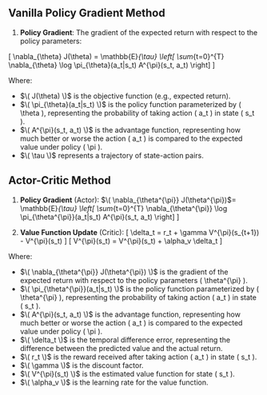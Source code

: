 ## Vanilla Policy Gradient Method 

1. **Policy Gradient**: The gradient of the expected return with respect to the policy parameters:

\[ \nabla_{\theta} J(\theta) = \mathbb{E}_{\tau} \left[ \sum_{t=0}^{T} \nabla_{\theta} \log \pi_{\theta}(a_t|s_t) A^{\pi}(s_t, a_t) \right] \]

Where:
- $\( J(\theta) \)$ is the objective function (e.g., expected return).
- $\( \pi_{\theta}(a_t|s_t) \)$ is the policy function parameterized by \( \theta \), representing the probability of taking action \( a_t \) in state \( s_t \).
- $\( A^{\pi}(s_t, a_t) \)$ is the advantage function, representing how much better or worse the action \( a_t \) is compared to the expected value under policy \( \pi \).
- $\( \tau \)$ represents a trajectory of state-action pairs.

## Actor-Critic Method 

1. **Policy Gradient** (Actor):
$\( \nabla_{\theta^{\pi}} J(\theta^{\pi})$= \mathbb{E}_{\tau} \left[ \sum_{t=0}^{T} \nabla_{\theta^{\pi}} \log \pi_{\theta^{\pi}}(a_t|s_t) A^{\pi}(s_t, a_t) \right] \]

2. **Value Function Update** (Critic):
\[ \delta_t = r_t + \gamma V^{\pi}(s_{t+1}) - V^{\pi}(s_t) \]
\[ V^{\pi}(s_t) = V^{\pi}(s_t) + \alpha_v \delta_t \]

Where:
- $\( \nabla_{\theta^{\pi}} J(\theta^{\pi}) \)$ is the gradient of the expected return with respect to the policy parameters \( \theta^{\pi} \).
- $\( \pi_{\theta^{\pi}}(a_t|s_t) \)$ is the policy function parameterized by \( \theta^{\pi} \), representing the probability of taking action \( a_t \) in state \( s_t \).
- $\( A^{\pi}(s_t, a_t) \)$ is the advantage function, representing how much better or worse the action \( a_t \) is compared to the expected value under policy \( \pi \).
- $\( \delta_t \)$ is the temporal difference error, representing the difference between the predicted value and the actual return.
- $\( r_t \)$ is the reward received after taking action \( a_t \) in state \( s_t \).
- $\( \gamma \)$ is the discount factor.
- $\( V^{\pi}(s_t) \)$ is the estimated value function for state \( s_t \).
- $\( \alpha_v \)$ is the learning rate for the value function.
